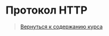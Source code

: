 Протокол HTTP
====================

>
>[Вернуться к содержанию курса]({{site.baseurl}}/course/content)
>

